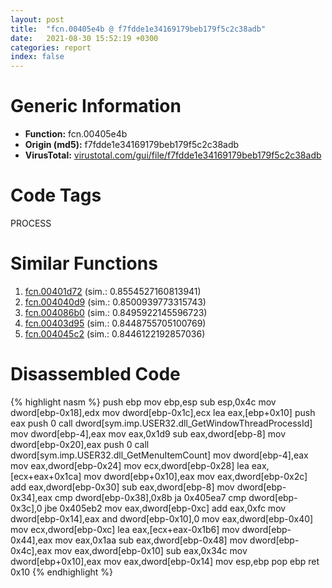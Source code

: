 ```yaml
---
layout: post
title:  "fcn.00405e4b @ f7fdde1e34169179beb179f5c2c38adb"
date:   2021-08-30 15:52:19 +0300
categories: report
index: false
---
```


# Generic Information
- **Function:** fcn.00405e4b
- **Origin (md5):** f7fdde1e34169179beb179f5c2c38adb
- **VirusTotal:** [virustotal.com/gui/file/f7fdde1e34169179beb179f5c2c38adb][virustotal_ref]

# Code Tags
<span class="tag" id="PROCESS">PROCESS</span>


# Similar Functions

1. [fcn.00401d72][similar_1_ref] (sim.: 0.8554527160813941)
2. [fcn.004040d9][similar_2_ref] (sim.: 0.8500939773315743)
3. [fcn.004086b0][similar_3_ref] (sim.: 0.8495922145596723)
4. [fcn.00403d95][similar_4_ref] (sim.: 0.8448755705100769)
5. [fcn.004045c2][similar_5_ref] (sim.: 0.8446122192857036)


# Disassembled Code

{% highlight nasm %}
push ebp
mov ebp,esp
sub esp,0x4c
mov dword[ebp-0x18],edx
mov dword[ebp-0x1c],ecx
lea eax,[ebp+0x10]
push eax
push 0
call dword[sym.imp.USER32.dll_GetWindowThreadProcessId]
mov dword[ebp-4],eax
mov eax,0x1d9
sub eax,dword[ebp-8]
mov dword[ebp-0x20],eax
push 0
call dword[sym.imp.USER32.dll_GetMenuItemCount]
mov dword[ebp-4],eax
mov eax,dword[ebp-0x24]
mov ecx,dword[ebp-0x28]
lea eax,[ecx+eax+0x1ca]
mov dword[ebp+0x10],eax
mov eax,dword[ebp-0x2c]
add eax,dword[ebp-0x30]
sub eax,dword[ebp-8]
mov dword[ebp-0x34],eax
cmp dword[ebp-0x38],0x8b
ja 0x405ea7
cmp dword[ebp-0x3c],0
jbe 0x405eb2
mov eax,dword[ebp-0xc]
add eax,0xfc
mov dword[ebp-0x14],eax
and dword[ebp-0x10],0
mov eax,dword[ebp-0x40]
mov ecx,dword[ebp-0xc]
lea eax,[ecx+eax-0x1b6]
mov dword[ebp-0x44],eax
mov eax,0x1aa
sub eax,dword[ebp-0x48]
mov dword[ebp-0x4c],eax
mov eax,dword[ebp-0x10]
sub eax,0x34c
mov dword[ebp+0x10],eax
mov eax,dword[ebp-0x14]
mov esp,ebp
pop ebp
ret 0x10
{% endhighlight %}


[similar_1_ref]: /report/fcn.00401d72@c5a9328b4292c431a6e3f48185308528
[similar_2_ref]: /report/fcn.004040d9@c5a9328b4292c431a6e3f48185308528
[similar_3_ref]: /report/fcn.004086b0@f7fdde1e34169179beb179f5c2c38adb
[similar_4_ref]: /report/fcn.00403d95@35459c3a1793526709d42ddd5b0c1d53
[similar_5_ref]: /report/fcn.004045c2@f40e41234bc244856083b8839ad797e1
[virustotal_ref]: https://www.virustotal.com/gui/file/f7fdde1e34169179beb179f5c2c38adb
